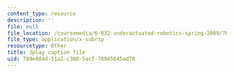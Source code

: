 ```yaml
---
content_type: resource
description: ''
file: null
file_location: /coursemedia/6-832-underactuated-robotics-spring-2009/709e884d51a2c3005acf78945645ad78_E-sOMfDVe8o.srt
file_type: application/x-subrip
resourcetype: Other
title: 3play caption file
uid: 709e884d-51a2-c300-5acf-78945645ad78
---
```

